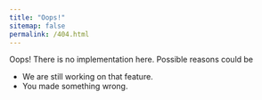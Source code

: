 ```yaml
---
title: "Oops!"
sitemap: false
permalink: /404.html
---
```


Oops! There is no implementation here. Possible reasons could be
- We are still working on that feature.
- You made something wrong.